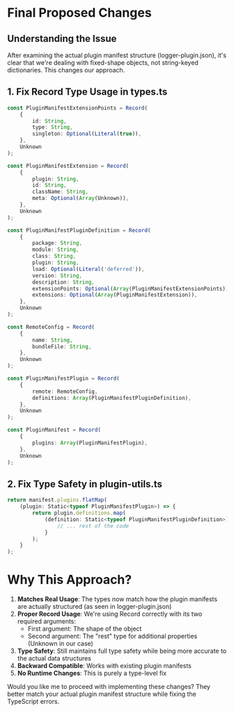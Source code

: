 # Final Proposed Changes

## Understanding the Issue

After examining the actual plugin manifest structure (logger-plugin.json), it's clear that we're dealing with fixed-shape objects, not string-keyed dictionaries. This changes our approach.

## 1. Fix Record Type Usage in types.ts

```typescript
const PluginManifestExtensionPoints = Record(
    {
        id: String,
        type: String,
        singleton: Optional(Literal(true)),
    },
    Unknown
);

const PluginManifestExtension = Record(
    {
        plugin: String,
        id: String,
        className: String,
        meta: Optional(Array(Unknown)),
    },
    Unknown
);

const PluginManifestPluginDefinition = Record(
    {
        package: String,
        module: String,
        class: String,
        plugin: String,
        load: Optional(Literal('deferred')),
        version: String,
        description: String,
        extensionPoints: Optional(Array(PluginManifestExtensionPoints)),
        extensions: Optional(Array(PluginManifestExtension)),
    },
    Unknown
);

const RemoteConfig = Record(
    {
        name: String,
        bundleFile: String,
    },
    Unknown
);

const PluginManifestPlugin = Record(
    {
        remote: RemoteConfig,
        definitions: Array(PluginManifestPluginDefinition),
    },
    Unknown
);

const PluginManifest = Record(
    {
        plugins: Array(PluginManifestPlugin),
    },
    Unknown
);
```

## 2. Fix Type Safety in plugin-utils.ts

```typescript
return manifest.plugins.flatMap(
    (plugin: Static<typeof PluginManifestPlugin>) => {
        return plugin.definitions.map(
            (definition: Static<typeof PluginManifestPluginDefinition>) => {
                // ... rest of the code
            }
        );
    }
);
```

# Why This Approach?

1. **Matches Real Usage**: The types now match how the plugin manifests are actually structured (as seen in logger-plugin.json)
2. **Proper Record Usage**: We're using Record correctly with its two required arguments:
    - First argument: The shape of the object
    - Second argument: The "rest" type for additional properties (Unknown in our case)
3. **Type Safety**: Still maintains full type safety while being more accurate to the actual data structures
4. **Backward Compatible**: Works with existing plugin manifests
5. **No Runtime Changes**: This is purely a type-level fix

Would you like me to proceed with implementing these changes? They better match your actual plugin manifest structure while fixing the TypeScript errors.
